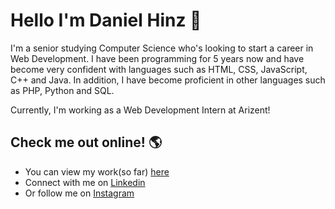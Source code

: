 # Hello I'm Daniel Hinz 👋

I'm a senior studying Computer Science who's looking to start a career in Web Development. I have been programming for 5 years now and have become very confident with languages such as HTML, CSS, JavaScript, C++ and Java. In addition, I have become proficient in other languages such as PHP, Python and SQL. 

Currently, I'm working as a Web Development Intern at Arizent! 

## Check me out online! 🌎
- You can view my work(so far) <a href="http://personal.kent.edu/~dhinz1/portfolio/">here</a>
- Connect with me on <a href="https://linkedin.com/in/danielhinz/">Linkedin</a>
- Or follow me on <a href="https://www.instagram.com/d_hinz22/">Instagram</a> 


